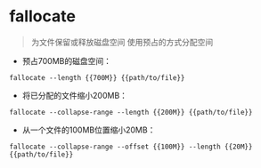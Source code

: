 # fallocate 

> 为文件保留或释放磁盘空间
> 使用预占的方式分配空间

- 预占700MB的磁盘空间：

`fallocate --length {{700M}} {{path/to/file}}`

- 将已分配的文件缩小200MB：

`fallocate --collapse-range --length {{200M}} {{path/to/file}}`

- 从一个文件的100MB位置缩小20MB：

`fallocate --collapse-range --offset {{100M}} --length {{20M}} {{path/to/file}}`

[#]: contributors: ([CL])